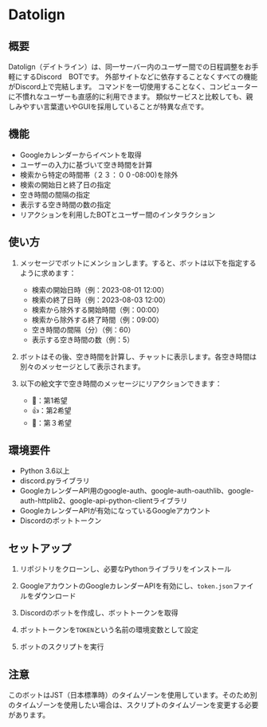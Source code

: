 # Datolign

## 概要

Datolign（デイトライン）は、同一サーバー内のユーザー間での日程調整をお手軽にするDiscord　BOTです。
外部サイトなどに依存することなくすべての機能がDiscord上で完結します。
コマンドを一切使用することなく、コンピューターに不慣れなユーザーも直感的に利用できます。
類似サービスと比較しても、親しみやすい言葉遣いやGUIを採用していることが特異な点です。

## 機能

- Googleカレンダーからイベントを取得
- ユーザーの入力に基づいて空き時間を計算
- 検索から特定の時間帯（２３：００-08:00)を除外
- 検索の開始日と終了日の指定
- 空き時間の間隔の指定
- 表示する空き時間の数の指定
- リアクションを利用したBOTとユーザー間のインタラクション

## 使い方

1. メッセージでボットにメンションします。すると、ボットは以下を指定するように求めます：
    - 検索の開始日時（例：2023-08-01 12:00）
    - 検索の終了日時（例：2023-08-03 12:00）
    - 検索から除外する開始時間（例：00:00）
    - 検索から除外する終了時間（例：09:00）
    - 空き時間の間隔（分）（例：60）
    - 表示する空き時間の数（例：5）

2. ボットはその後、空き時間を計算し、チャットに表示します。各空き時間は別々のメッセージとして表示されます。

3. 以下の絵文字で空き時間のメッセージにリアクションできます：
    - 🎉：第1希望
    - 👍：第2希望
    - 👀：第３希望

## 環境要件

- Python 3.6以上
- discord.pyライブラリ
- GoogleカレンダーAPI用のgoogle-auth、google-auth-oauthlib、google-auth-httplib2、google-api-python-clientライブラリ
- GoogleカレンダーAPIが有効になっているGoogleアカウント
- Discordのボットトークン

## セットアップ

1. リポジトリをクローンし、必要なPythonライブラリをインストール

2. GoogleアカウントのGoogleカレンダーAPIを有効にし、`token.json`ファイルをダウンロード

3. Discordのボットを作成し、ボットトークンを取得

4. ボットトークンを`TOKEN`という名前の環境変数として設定

5. ボットのスクリプトを実行

## 注意

このボットはJST（日本標準時）のタイムゾーンを使用しています。そのため別のタイムゾーンを使用したい場合は、スクリプトのタイムゾーンを変更する必要があります。
